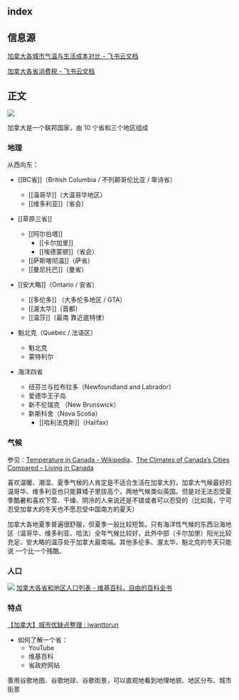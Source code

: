 
## index

## 信息源

[加拿大各城市气温与生活成本对比 - 飞书云文档](https://gd7dcarg0g.feishu.cn/sheets/shtcn5KHSmJTvXAanKbHv90OJub)

[加拿大各省消费税 - 飞书云文档](https://gd7dcarg0g.feishu.cn/sheets/shtcnZmOh3DgZNFmludpTuZF1rc)

## 正文
![](https://picture-guan.oss-cn-hangzhou.aliyuncs.com/20220829144453.png)

加拿大是一个联邦国家，由 10 个省和三个地区组成

### 地理

从西向东：
- [[BC省]]（British Columbia / 不列颠哥伦比亚 / 卑诗省）
	- [[温哥华]]（大温哥华地区）
	- [[维多利亚]]（省会）

- [[草原三省]]
	- [[阿尔伯塔]]
		- [[卡尔加里]]
		- [[埃德蒙顿]]（省会）
	- [[萨斯喀彻温]]（萨省）
	- [[曼尼托巴]]（曼省）

- [[安大略]]（Ontario / 安省）
	- [[多伦多]] （大多伦多地区 / GTA）
	- [[渥太华]]（首都）
	- [[温莎]]（最南 靠近底特律）

- 魁北克（Quebec / 法语区）
	- 魁北克
	- 蒙特利尔

- 海洋四省
	- 纽芬兰与拉布拉多（Newfoundland and Labrador）
	- 爱德华王子岛
	- 新不伦瑞克 （New Brunswick） 
	- 新斯科舍（Nova Scotia） 
		- [[哈利法克斯]]（Halifax）

<!--面朝大海、春暖花开、民风淳朴、经济不行-->

### 气候

参见：[Temperature in Canada - Wikipedia](https://en.wikipedia.org/wiki/Temperature_in_Canada?useskin=vector)、[The Climates of Canada’s Cities Compared – Living in Canada](https://www.livingin-canada.com/canadian-climates.html)

喜欢温暖、潮湿、夏季气候的人肯定是不适合生活在加拿大的，加拿大气候最好的温哥华、维多利亚也只能算矮子里拔高个，两地气候类似英国。但是对无法忍受夏季酷暑和喜欢下雪、干燥、阴冷的人来说还是不错或者可以忍受的（比如我，宁可忍受加拿大的冬天也不愿忍受中国南方的夏天）

加拿大各地夏季普遍很舒服，但夏季一般比较短暂。只有海洋性气候的东西沿海地区（温哥华、维多利亚、哈法）全年气候比较好，此外中部（卡尔加里）阳光比较充足、安大略的温莎处于加拿大最南端。其他多伦多、渥太华、魁北克的冬天只能说 一个比一个残酷。

### 人口

![](https://picture-guan.oss-cn-hangzhou.aliyuncs.com/20230301131953.png)
[加拿大各省和地区人口列表 - 维基百科，自由的百科全书](https://zh.wikipedia.org/wiki/%E5%8A%A0%E6%8B%BF%E5%A4%A7%E5%90%84%E7%9C%81%E5%92%8C%E5%9C%B0%E5%8C%BA%E4%BA%BA%E5%8F%A3%E5%88%97%E8%A1%A8?useskin=vector)

### 特点

[【加拿大】城市优缺点整理 : iwanttorun](https://www.reddit.com/r/iwanttorun/comments/xfof8g/%E5%8A%A0%E6%8B%BF%E5%A4%A7%E5%9F%8E%E5%B8%82%E4%BC%98%E7%BC%BA%E7%82%B9%E6%95%B4%E7%90%86/?utm_source=share&utm_medium=ios_app&utm_name=iossmf)

- 如何了解一个省：
	- YouTube
	- 维基百科
	- 省政府网站

善用谷歌地图、谷歌地球、谷歌街景，可以直观地看到地理地貌、地区分布、城市街景
